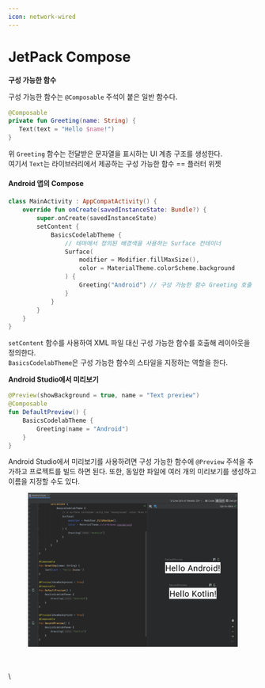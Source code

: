 ```yaml
---
icon: network-wired
---
```


# JetPack Compose

**구성 가능한 함수**

구성 가능한 함수는 `@Composable` 주석이 붙은 일반 함수다.

```kotlin
@Composable
private fun Greeting(name: String) {
   Text(text = "Hello $name!")
}
```

위 `Greeting` 함수는 전달받은 문자열을 표시하는 UI 계층 구조를 생성한다.\
여기서 `Text`는 라이브러리에서 제공하는 구성 가능한 함수  == 플러터 위젯&#x20;

#### Android 앱의 Compose <a href="#android-compose" id="android-compose"></a>

```kotlin
class MainActivity : AppCompatActivity() {
    override fun onCreate(savedInstanceState: Bundle?) {
        super.onCreate(savedInstanceState)
        setContent {
            BasicsCodelabTheme {
                // 테마에서 정의된 배경색을 사용하는 Surface 컨테이너
                Surface(
                    modifier = Modifier.fillMaxSize(),
                    color = MaterialTheme.colorScheme.background
                ) {
                    Greeting("Android") // 구성 가능한 함수 Greeting 호출
                }
            }
        }
    }
}
```

`setContent` 함수를 사용하여 XML 파일 대신 구성 가능한 함수를 호출해 레이아웃을 정의한다.\
`BasicsCodelabTheme`은 구성 가능한 함수의 스타일을 지정하는 역할을 한다.



**Android Studio에서 미리보기**

```kotlin
@Preview(showBackground = true, name = "Text preview")
@Composable
fun DefaultPreview() {
    BasicsCodelabTheme {
        Greeting(name = "Android")
    }
}
```

Android Studio에서 미리보기를 사용하려면 구성 가능한 함수에 `@Preview` 주석을 추가하고 프로젝트를 빌드 하면 된다. 또한, 동일한 파일에 여러 개의 미리보기를 생성하고 이름을 지정할 수도 있다.

<figure><img src="../../.gitbook/assets/image (1) (1) (1).png" alt=""><figcaption></figcaption></figure>



\
\
\
